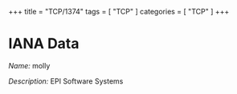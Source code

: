 +++
title = "TCP/1374"
tags = [ "TCP" ]
categories = [ "TCP" ]
+++

# IANA Data

_Name:_ molly

_Description:_ EPI Software Systems

